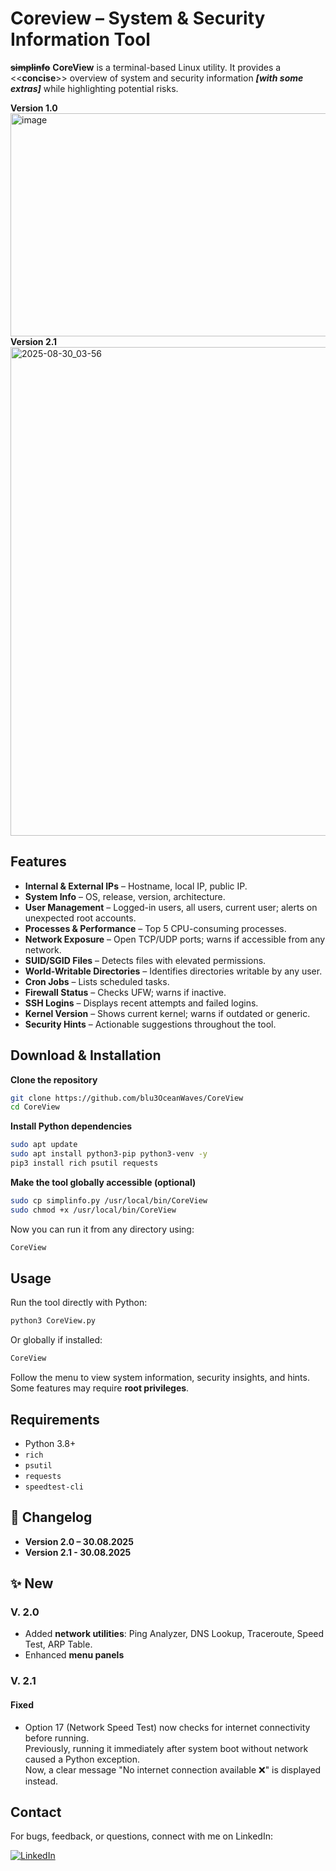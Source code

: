 # Coreview – System & Security Information Tool

**~~simplinfo~~** **CoreView** is a terminal-based Linux utility. It provides a <<**concise**>> overview of system and security information ___[with some extras]___ while highlighting potential risks.

**Version 1.0**
<img width="1907" height="357" alt="image" src="https://github.com/user-attachments/assets/879339d2-5bb3-4821-b888-6e2999b900ba" />
**Version 2.1**
<img width="1920" height="782" alt="2025-08-30_03-56" src="https://github.com/user-attachments/assets/eb62c877-49f6-4c52-9967-6d09cbcf1cc7" />

## Features

- **Internal & External IPs** – Hostname, local IP, public IP.  
- **System Info** – OS, release, version, architecture.  
- **User Management** – Logged-in users, all users, current user; alerts on unexpected root accounts.  
- **Processes & Performance** – Top 5 CPU-consuming processes.  
- **Network Exposure** – Open TCP/UDP ports; warns if accessible from any network.  
- **SUID/SGID Files** – Detects files with elevated permissions.  
- **World-Writable Directories** – Identifies directories writable by any user.  
- **Cron Jobs** – Lists scheduled tasks.  
- **Firewall Status** – Checks UFW; warns if inactive.  
- **SSH Logins** – Displays recent attempts and failed logins.  
- **Kernel Version** – Shows current kernel; warns if outdated or generic.  
- **Security Hints** – Actionable suggestions throughout the tool.

## Download & Installation

**Clone the repository**  
```bash
git clone https://github.com/blu3OceanWaves/CoreView  
cd CoreView
```
**Install Python dependencies**  
```bash
sudo apt update  
sudo apt install python3-pip python3-venv -y  
pip3 install rich psutil requests
```
**Make the tool globally accessible (optional)**  
```bash
sudo cp simplinfo.py /usr/local/bin/CoreView  
sudo chmod +x /usr/local/bin/CoreView
```
Now you can run it from any directory using:  
```bash
CoreView
```
## Usage

Run the tool directly with Python:  
```bash
python3 CoreView.py
```
Or globally if installed:  
```bash
CoreView
```
Follow the menu to view system information, security insights, and hints. Some features may require **root privileges**.

## Requirements

- Python 3.8+  
- `rich`  
- `psutil`  
- `requests`
- `speedtest-cli`

## 📌 Changelog
- **Version 2.0 – 30.08.2025**
- **Version 2.1 - 30.08.2025**

## ✨ New 
### V. 2.0
- Added **network utilities**: Ping Analyzer, DNS Lookup, Traceroute, Speed Test, ARP Table.  
- Enhanced **menu panels**  
### V. 2.1
#### Fixed
- Option 17 (Network Speed Test) now checks for internet connectivity before running.  
  Previously, running it immediately after system boot without network caused a Python exception.  
  Now, a clear message "No internet connection available ❌" is displayed instead.

## Contact

For bugs, feedback, or questions, connect with me on LinkedIn:  

[![LinkedIn](https://img.shields.io/badge/LinkedIn-Yassin-blue?style=for-the-badge&logo=linkedin&logoColor=white)](https://www.linkedin.com/in/yassin-el-wardioui-34016b332/)

